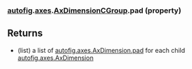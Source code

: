 ### [autofig](autofig.md).[axes](autofig.axes.md).[AxDimensionCGroup](autofig.axes.AxDimensionCGroup.md).pad (property)




Returns
---------
* (list) a list of  [autofig.axes.AxDimension.pad](autofig.axes.AxDimension.pad.md) for each child
    [autofig.axes.AxDimension](autofig.axes.AxDimension.md)

